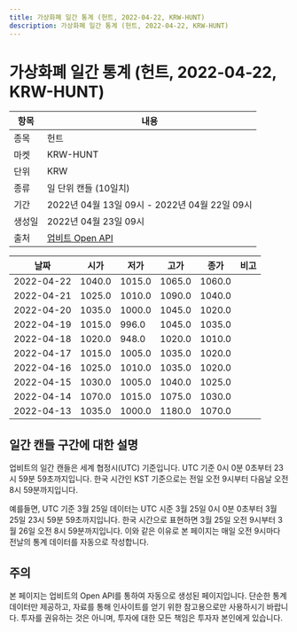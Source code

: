 ```yaml
---
title: 가상화폐 일간 통계 (헌트, 2022-04-22, KRW-HUNT)
description: 가상화폐 일간 통계 (헌트, 2022-04-22, KRW-HUNT)
---
```



가상화폐 일간 통계 (헌트, 2022-04-22, KRW-HUNT)
===

|항목|내용|
|--|--|
|종목|헌트|
|마켓|KRW-HUNT|
|단위|KRW|
|종류|일 단위 캔들 (10일치)|
|기간|2022년 04월 13일 09시 - 2022년 04월 22일 09시|
|생성일|2022년 04월 23일 09시|
|출처|[업비트 Open API](https://docs.upbit.com)|


|날짜|시가|저가|고가|종가|비고|
|--|--|--|--|--|--|
|2022-04-22|1040.0|1015.0|1065.0|1060.0|    |
|2022-04-21|1025.0|1010.0|1090.0|1040.0|    |
|2022-04-20|1035.0|1000.0|1045.0|1020.0|    |
|2022-04-19|1015.0|996.0|1045.0|1035.0|    |
|2022-04-18|1020.0|948.0|1020.0|1010.0|    |
|2022-04-17|1015.0|1005.0|1035.0|1020.0|    |
|2022-04-16|1025.0|1010.0|1035.0|1020.0|    |
|2022-04-15|1030.0|1005.0|1040.0|1025.0|    |
|2022-04-14|1070.0|1015.0|1075.0|1030.0|    |
|2022-04-13|1035.0|1000.0|1180.0|1070.0|    |


일간 캔들 구간에 대한 설명
---


업비트의 일간 캔들은 세계 협정시(UTC) 기준입니다. 
UTC 기준 0시 0분 0초부터 23시 59분 59초까지입니다. 
한국 시간인 KST 기준으로는 전일 오전 9시부터 다음날 오전 8시 59분까지입니다. 


예를들면, UTC 기준 3월 25일 데이터는 UTC 시준 3월 25일 0시 0분 0초부터 3월 25일 23시 59분 59초까지입니다. 
한국 시간으로 표현하면 3월 25일 오전 9시부터 3월 26일 오전 8시 59분까지입니다. 
이와 같은 이유로 본 페이지는 매일 오전 9시마다 전날의 통계 데이터를 자동으로 작성합니다. 


주의
---


본 페이지는 업비트의 Open API를 통하여 자동으로 생성된 페이지입니다. 
단순한 통계 데이터만 제공하고, 자료를 통해 인사이트를 얻기 위한 참고용으로만 사용하시기 바랍니다. 
투자를 권유하는 것은 아니며, 투자에 대한 모든 책임은 투자자 본인에게 있습니다. 
